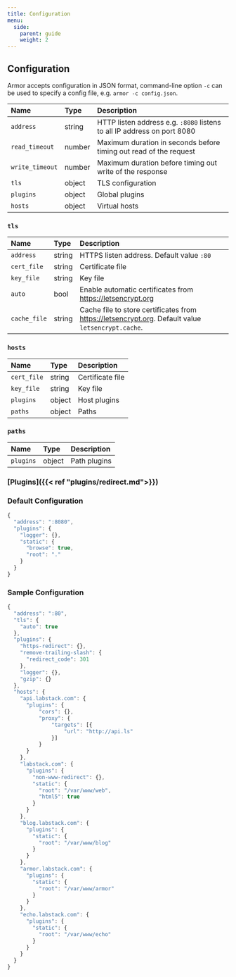 ```yaml
---
title: Configuration
menu:
  side:
    parent: guide
    weight: 2
---
```


## Configuration

Armor accepts configuration in JSON format, command-line option `-c` can be used
to specify a config file, e.g. `armor -c config.json`.

Name | Type | Description
:--- | :--- | :----------
`address` | string | HTTP listen address e.g. `:8080` listens to all IP address on port 8080
`read_timeout` | number | Maximum duration in seconds before timing out read of the request
`write_timeout` | number | Maximum duration before timing out write of the response
`tls` | object | TLS configuration
`plugins` | object | Global plugins
`hosts` | object | Virtual hosts

### `tls`

Name | Type | Description
:--- | :--- | :----------
`address` | string | HTTPS listen address. Default value `:80`
`cert_file` | string | Certificate file
`key_file` | string | Key file
`auto` | bool | Enable automatic certificates from https://letsencrypt.org
`cache_file` | string | Cache file to store certificates from https://letsencrypt.org. Default value `letsencrypt.cache`.

### `hosts`

Name | Type | Description
:--- | :--- | :----------
`cert_file` | string | Certificate file
`key_file` | string | Key file
`plugins` | object | Host plugins
`paths` | object | Paths

### `paths`

Name | Type | Description
:--- | :--- | :----------
`plugins` | object | Path plugins

### [Plugins]({{< ref "plugins/redirect.md">}})

### Default Configuration

```js
{
  "address": ":8080",
  "plugins": {
    "logger": {},
    "static": {
      "browse": true,
      "root": "."
    }
  }
}
```

### Sample Configuration

  ```js
  {
    "address": ":80",
    "tls": {
      "auto": true
    },
    "plugins": {
      "https-redirect": {},
      "remove-trailing-slash": {
        "redirect_code": 301
      },
      "logger": {},
      "gzip": {}
    },
    "hosts": {
      "api.labstack.com": {
        "plugins": {
            "cors": {},
            "proxy": {
                "targets": [{
                    "url": "http://api.ls"
                }]
            }
        }
      },
      "labstack.com": {
        "plugins": {
          "non-www-redirect": {},
          "static": {
            "root": "/var/www/web",
            "html5": true
          }
        }
      },
      "blog.labstack.com": {
        "plugins": {
          "static": {
            "root": "/var/www/blog"
          }
        }
      },
      "armor.labstack.com": {
        "plugins": {
          "static": {
            "root": "/var/www/armor"
          }
        }
      },
      "echo.labstack.com": {
        "plugins": {
          "static": {
            "root": "/var/www/echo"
          }
        }
      }
    }
  }
  ```
